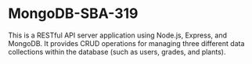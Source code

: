 # MongoDB-SBA-319

This is a RESTful API server application using Node.js, Express, and MongoDB. It provides CRUD operations for managing three different data collections within the database (such as users, grades, and plants).
